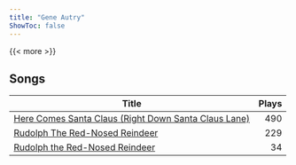```yaml
---
title: "Gene Autry"
ShowToc: false
---
```


{{< more >}}

## Songs
Title | Plays 
----- | -----: 
[Here Comes Santa Claus (Right Down Santa Claus Lane)](/songs/here-comes-santa-claus-right-down-santa-claus-lane) | 490
[Rudolph The Red-Nosed Reindeer](/songs/rudolph-the-red-nosed-reindeer) | 229
[Rudolph the Red-Nosed Reindeer](/songs/rudolph-the-red-nosed-reindeer) | 34


